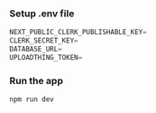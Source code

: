 
### Setup .env file

```js
NEXT_PUBLIC_CLERK_PUBLISHABLE_KEY=
CLERK_SECRET_KEY=
DATABASE_URL=
UPLOADTHING_TOKEN=
```

### Run the app

```shell
npm run dev
```
